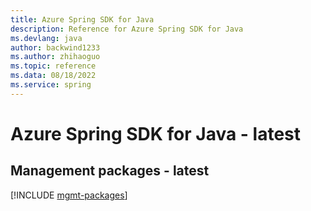 ```yaml
---
title: Azure Spring SDK for Java
description: Reference for Azure Spring SDK for Java
ms.devlang: java
author: backwind1233
ms.author: zhihaoguo
ms.topic: reference
ms.data: 08/18/2022
ms.service: spring
---
```

# Azure Spring SDK for Java - latest

## Management packages - latest
[!INCLUDE [mgmt-packages](spring-mgmt-index.md)]